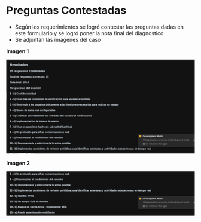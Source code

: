 # Preguntas Contestadas
- Según los requerimientos se logró contestar las preguntas dadas en este formulario
y se logró poner la nota final del diagnostico
- Se adjuntan las imágenes del caso

**Imagen 1**

![Captura desde 2024-11-19 21-08-23.png](images/Captura%20desde%202024-11-19%2021-08-23.png)

**Imagen 2**

![Captura desde 2024-11-19 21-08-34.png](images/Captura%20desde%202024-11-19%2021-08-34.png)